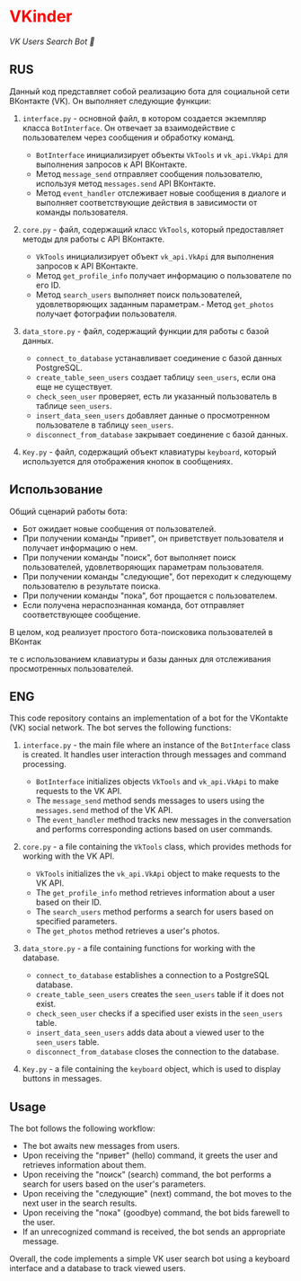 <h1><font color="red">VKinder</font></h1>

*VK Users Search Bot 🤖*




## RUS

Данный код представляет собой реализацию бота для социальной сети ВКонтакте (VK). Он выполняет следующие функции:

1. `interface.py` - основной файл, в котором создается экземпляр класса `BotInterface`. Он отвечает за взаимодействие с пользователем через сообщения и обработку команд.
   - `BotInterface` инициализирует объекты `VkTools` и `vk_api.VkApi` для выполнения запросов к API ВКонтакте.
   - Метод `message_send` отправляет сообщения пользователю, используя метод `messages.send` API ВКонтакте.
   - Метод `event_handler` отслеживает новые сообщения в диалоге и выполняет соответствующие действия в зависимости от команды пользователя.

2. `core.py` - файл, содержащий класс `VkTools`, который предоставляет методы для работы с API ВКонтакте.
   - `VkTools` инициализирует объект `vk_api.VkApi` для выполнения запросов к API ВКонтакте.
   - Метод `get_profile_info` получает информацию о пользователе по его ID.
   - Метод `search_users` выполняет поиск пользователей, удовлетворяющих заданным параметрам.- Метод `get_photos` получает фотографии пользователя.

3. `data_store.py` - файл, содержащий функции для работы с базой данных.
   - `connect_to_database` устанавливает соединение с базой данных PostgreSQL.
   - `create_table_seen_users` создает таблицу `seen_users`, если она еще не существует.
   - `check_seen_user` проверяет, есть ли указанный пользователь в таблице `seen_users`.
   - `insert_data_seen_users` добавляет данные о просмотренном пользователе в таблицу `seen_users`.
   - `disconnect_from_database` закрывает соединение с базой данных.

4. `Key.py` - файл, содержащий объект клавиатуры `keyboard`, который используется для отображения кнопок в сообщениях.

## Использование
Общий сценарий работы бота:
- Бот ожидает новые сообщения от пользователей.
- При получении команды "привет", он приветствует пользователя и получает информацию о нем.
- При получении команды "поиск", бот выполняет поиск пользователей, удовлетворяющих параметрам пользователя.
- При получении команды "следующие", бот переходит к следующему пользователю в результате поиска.
- При получении команды "пока", бот прощается с пользователем.
- Если получена нераспознанная команда, бот отправляет соответствующее сообщение.

В целом, код реализует простого бота-поисковика пользователей в ВКонтак

те с использованием клавиатуры и базы данных для отслеживания просмотренных пользователей.


## ENG

This code repository contains an implementation of a bot for the VKontakte (VK) social network. The bot serves the following functions:

1. `interface.py` - the main file where an instance of the `BotInterface` class is created. It handles user interaction through messages and command processing.
   - `BotInterface` initializes objects `VkTools` and `vk_api.VkApi` to make requests to the VK API.
   - The `message_send` method sends messages to users using the `messages.send` method of the VK API.
   - The `event_handler` method tracks new messages in the conversation and performs corresponding actions based on user commands.

2. `core.py` - a file containing the `VkTools` class, which provides methods for working with the VK API.
   - `VkTools` initializes the `vk_api.VkApi` object to make requests to the VK API.
   - The `get_profile_info` method retrieves information about a user based on their ID.
   - The `search_users` method performs a search for users based on specified parameters.
   - The `get_photos` method retrieves a user's photos.

3. `data_store.py` - a file containing functions for working with the database.
   - `connect_to_database` establishes a connection to a PostgreSQL database.
   - `create_table_seen_users` creates the `seen_users` table if it does not exist.
   - `check_seen_user` checks if a specified user exists in the `seen_users` table.
   - `insert_data_seen_users` adds data about a viewed user to the `seen_users` table.
   - `disconnect_from_database` closes the connection to the database.

4. `Key.py` - a file containing the `keyboard` object, which is used to display buttons in messages.

## Usage

The bot follows the following workflow:

- The bot awaits new messages from users.
- Upon receiving the "привет" (hello) command, it greets the user and retrieves information about them.
- Upon receiving the "поиск" (search) command, the bot performs a search for users based on the user's parameters.
- Upon receiving the "следующие" (next) command, the bot moves to the next user in the search results.
- Upon receiving the "пока" (goodbye) command, the bot bids farewell to the user.
- If an unrecognized command is received, the bot sends an appropriate message.

Overall, the code implements a simple VK user search bot using a keyboard interface and a database to track viewed users.